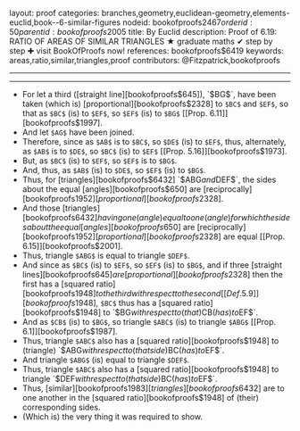 layout: proof
categories: branches,geometry,euclidean-geometry,elements-euclid,book--6-similar-figures
nodeid: bookofproofs$2467
orderid: 50
parentid: bookofproofs$2005
title: By Euclid
description:  Proof of 6.19: RATIO OF AREAS OF SIMILAR TRIANGLES &#9733; graduate maths &#10004; step by step &#10010; visit BookOfProofs now!
references: bookofproofs$6419
keywords: areas,ratio,similar,triangles,proof
contributors: @Fitzpatrick,bookofproofs

---


---



* For let a third ([straight line][bookofproofs$645]), `$BG$`, have been taken (which is) [proportional][bookofproofs$2328] to `$BC$` and `$EF$`, so that as `$BC$` (is) to `$EF$`, so `$EF$` (is) to `$BG$` [[Prop. 6.11]][bookofproofs$1997].
* And let `$AG$` have been joined.
* Therefore, since as `$AB$` is to `$BC$`, so `$DE$` (is) to `$EF$`, thus, alternately, as `$AB$` is to `$DE$`, so `$BC$` (is) to `$EF$` [[Prop. 5.16]][bookofproofs$1973].
* But, as `$BC$` (is) to `$EF$`, so `$EF$` is to `$BG$`.
* And, thus, as `$AB$` (is) to `$DE$`, so `$EF$` (is) to `$BG$`.
* Thus, for [triangles][bookofproofs$6432] `$ABG$` and `$DEF$`, the sides about the equal [angles][bookofproofs$650] are [reciprocally][bookofproofs$1952] [proportional][bookofproofs$2328].
* And those [triangles][bookofproofs$6432] having one (angle) equal to one (angle) for which the sides about the equal [angles][bookofproofs$650] are [reciprocally][bookofproofs$1952] [proportional][bookofproofs$2328] are equal [[Prop. 6.15]][bookofproofs$2001].
* Thus, triangle `$ABG$` is equal to triangle `$DEF$`.
* And since as `$BC$` (is) to `$EF$`, so `$EF$` (is) to `$BG$`, and if three [straight lines][bookofproofs$645] are [proportional][bookofproofs$2328] then the first has a [squared ratio][bookofproofs$1948] to the third with respect to the second [ [Def. 5.9] ][bookofproofs$1948], `$BC$` thus has a [squared ratio][bookofproofs$1948] to `$BG$` with respect to (that) `$CB$` (has) to `$EF$`.
* And as `$CB$` (is) to `$BG$`, so triangle `$ABC$` (is) to triangle `$ABG$` [[Prop. 6.1]][bookofproofs$1987].
* Thus, triangle `$ABC$` also has a [squared ratio][bookofproofs$1948] to (triangle) `$ABG$` with respect to (that side) `$BC$` (has) to `$EF$`.
* And triangle `$ABG$` (is) equal to triangle `$DEF$`.
* Thus, triangle `$ABC$` also has a [squared ratio][bookofproofs$1948] to triangle `$DEF$` with respect to (that side) `$BC$` (has) to `$EF$`.
* Thus, [similar][bookofproofs$1983] [triangles][bookofproofs$6432] are to one another in the [squared ratio][bookofproofs$1948] of (their) corresponding sides.
* (Which is) the very thing it was required to show.
